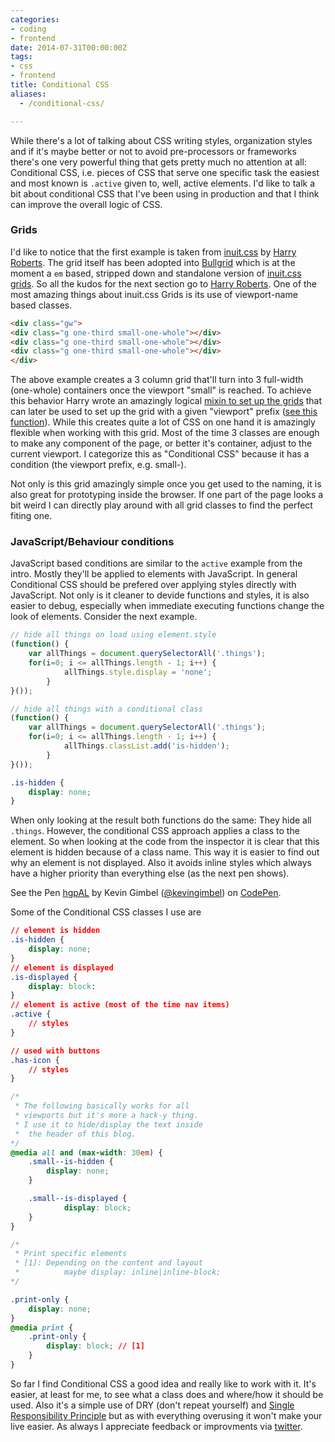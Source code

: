 ```yaml
---
categories:
- coding
- frontend
date: 2014-07-31T00:00:00Z
tags:
- css
- frontend
title: Conditional CSS
aliases:
  - /conditional-css/

---
```


While there's a lot of talking about CSS writing styles, organization styles and if it's maybe better or not to avoid
pre-processors or frameworks there's one very powerful thing that gets pretty much no attention at all: Conditional CSS,
i.e. pieces of CSS that serve one specific task the easiest and most known is `.active` given to, well, active elements.
I'd like to talk a bit about conditional CSS that I've been using in production and that I think can improve the overall
logic of CSS.

### Grids
I'd like to notice that the first example is taken from [inuit.css](http://inuitcss.com) by [Harry
Roberts](http://csswizardry.com/). The grid itself has been adopted into [Bullgrid](http://github.com/synoa/bullgrid)
which is at the moment a `em` based, stripped down and standalone version of [inuit.css
grids](https://github.com/csswizardry/inuit.css/blob/master/objects/_grids.scss). So all the kudos for the next section
go to [Harry Roberts](http://twitter.com/csswizardry).
One of the most amazing things about inuit.css Grids is its use of viewport-name based classes.

```html 
<div class="gw">
<div class="g one-third small-one-whole"></div>
<div class="g one-third small-one-whole"></div>
<div class="g one-third small-one-whole"></div>
</div>
```

The above example creates a 3 column grid that'll turn into 3 full-width (one-whole) containers once the viewport
"small" is reached. To achieve this behavior Harry wrote an amazingly logical [mixin to set up the
grids](https://github.com/csswizardry/inuit.css/blob/master/generic/_widths.scss#L13-L102) that can later be used to set
up the grid with a given "viewport" prefix ([see this
function](https://github.com/csswizardry/inuit.css/blob/master/generic/_widths.scss#L121-L141)). While this creates
quite a lot of CSS on one hand it is amazingly flexible when working with this grid. Most of the time 3 classes are
enough to make any component of the page, or better it's container, adjust to the current viewport. I categorize this as
"Conditional CSS" because it has a condition (the viewport prefix, e.g. small-).

Not only is this grid amazingly simple once you get used to the naming, it is also great for prototyping inside the
browser. If one part of the page looks a bit weird I can directly play around with all grid classes to find the perfect
fiting one.

### JavaScript/Behaviour conditions
JavaScript based conditions are similar to the `active` example from the intro. Mostly they'll be applied to elements
with JavaScript. In general Conditional CSS should be prefered over applying styles directly with JavaScript. Not only
is it cleaner to devide functions and styles, it is also easier to debug, especially when immediate executing functions
change the look of elements. Consider the next example.

```js 
// hide all things on load using element.style
(function() {
	var allThings = document.querySelectorAll('.things');
	for(i=0; i <= allThings.length - 1; i++) {
			allThings.style.display = 'none';
		}
}());

// hide all things with a conditional class
(function() {
	var allThings = document.querySelectorAll('.things');
	for(i=0; i <= allThings.length - 1; i++) {
			allThings.classList.add('is-hidden');
		}
}());
```
```css 
.is-hidden {
	display: none;
}
```

When only looking at the result both functions do the same: They hide all `.things`. However, the conditional CSS
approach applies a class to the element. So when looking at the code from the inspector it is clear that this element
is hidden because of a class name. This way it is easier to find out why an element is not displayed. Also it avoids
inline styles which always have a higher priority than everything else (as the next pen shows).

<p data-height="268" data-theme-id="647" data-slug-hash="hgpAL" data-default-tab="result" class='codepen'>See the Pen <a
href='http://codepen.io/kevingimbel/pen/hgpAL/'>hgpAL</a> by Kevin Gimbel (<a
href='http://codepen.io/kevingimbel'>@kevingimbel</a>) on <a href='http://codepen.io'>CodePen</a>.</p>
<script async src="//codepen.io/assets/embed/ei.js"></script>

Some of the Conditional CSS classes I use are
```css 
// element is hidden
.is-hidden {
	display: none;
}
// element is displayed
.is-displayed {
	display: block:
}
// element is active (most of the time nav items)
.active {
	// styles
}

// used with buttons
.has-icon {
	// styles
}

/*
 * The following basically works for all
 * viewports but it's more a hack-y thing.
 * I use it to hide/display the text inside
 *	the header of this blog.
*/
@media all and (max-width: 30em) {
	.small--is-hidden {
		display: none;
	}

	.small--is-displayed {
			display: block;
	}
}

/*
 * Print specific elements
 * [1]: Depending on the content and layout
 * 			maybe display: inline|inline-block;
*/

.print-only {
	display: none;
}
@media print {
	.print-only {
		display: block; // [1]
	}
}
```

So far I find Conditional CSS a good idea and really like to work with it. It's easier, at least for me, to see what a
class does and where/how it should be used. Also it's a simple use of DRY (don't repeat yourself) and [Single
Responsibility Principle](http://csswizardry.com/2012/04/the-single-responsibility-principle-applied-to-css/) but as
with everything overusing it won't make your live easier.
As always I appreciate feedback or improvments via [twitter](http://twitter.com/_kevinatari).
